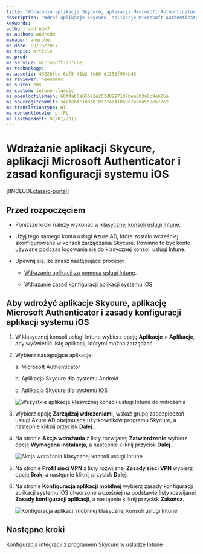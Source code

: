 ```yaml
---
title: "Wdrażanie aplikacji Skycure, aplikacji Microsoft Authenticator i zasad konfiguracji systemu iOS"
description: "Wdróż aplikacje Skycure, aplikację Microsoft Authenticator i zasady konfiguracji systemu iOS w klasycznej konsoli usługi Intune."
keywords: 
author: andredm7
ms.author: andredm
manager: angrobe
ms.date: 03/16/2017
ms.topic: article
ms.prod: 
ms.service: microsoft-intune
ms.technology: 
ms.assetid: 45826fbc-6df5-41b2-8e80-d1353f904b43
ms.reviewer: heenamac
ms.suite: ems
ms.custom: intune-classic
ms.openlocfilehash: 60f4ab5a656a2e253d82971d7bea6b3a6c9eb25a
ms.sourcegitcommit: 34cfebfc1d8b81032f4d41869d74dda559e677e2
ms.translationtype: HT
ms.contentlocale: pl-PL
ms.lasthandoff: 07/01/2017
---
```

# <a name="deploy-skycure-apps-microsoft-authenticator-app-and-ios-app-configuration-policy"></a>Wdrażanie aplikacji Skycure, aplikacji Microsoft Authenticator i zasad konfiguracji systemu iOS

[!INCLUDE[classic-portal](../includes/classic-portal.md)]

## <a name="before-you-begin"></a>Przed rozpoczęciem

-   Poniższe kroki należy wykonać w [klasycznej konsoli usługi Intune](https://manage.microsoft.com/).

-   Użyj tego samego konta usługi Azure AD, które zostało wcześniej skonfigurowane w konsoli zarządzania Skycure. Powinno to być konto używane podczas logowania się do klasycznej konsoli usługi Intune.

-   Upewnij się, że znasz następujące procesy:

    -   [Wdrażanie aplikacji za pomocą usługi Intune](/intune-classic/deploy-use/deploy-apps-in-microsoft-intune).

    -   [Wdrażanie zasad konfiguracji aplikacji systemu iOS](/intune-classic/deploy-use/configure-ios-apps-with-mobile-app-configuration-policies-in-microsoft-intune).

## <a name="to-deploy-skycure-apps-microsoft-authenticator-app-and-the-ios-app-configuration-policy"></a>Aby wdrożyć aplikacje Skycure, aplikację Microsoft Authenticator i zasady konfiguracji aplikacji systemu iOS

1.  W klasycznej konsoli usługi Intune wybierz opcję **Aplikacje** &gt; **Aplikacje**, aby wyświetlić listę aplikacji, którymi można zarządzać.

2.  Wybierz następujące aplikacje:

    a.  Microsoft Authenticator

    b.  Aplikacja Skycure dla systemu Android

    c.  Aplikacja Skycure dla systemu iOS

       ![Wszystkie aplikacje klasycznej konsoli usługi Intune do wdrożenia](../media/mtp/skycure-deploy-app-1.png)

3.  Wybierz opcję **Zarządzaj wdrożeniami,** wskaż grupę zabezpieczeń usługi Azure AD obejmującą użytkowników programu Skycure, a następnie kliknij przycisk **Dalej**.

4.  Na stronie **Akcja wdrażania** z listy rozwijanej **Zatwierdzenie** wybierz opcję **Wymagana instalacja**, a następnie kliknij przycisk **Dalej**.

    ![Akcja wdrażania klasycznej konsoli usługi Intune](../media/mtp/skycure-deploy-app-2.png)

5.  Na stronie **Profil sieci VPN** z listy rozwijanej **Zasady sieci VPN** wybierz opcję **Brak**, a następnie kliknij przycisk **Dalej**.

6.  Na stronie **Konfiguracja aplikacji mobilnej** wybierz zasady konfiguracji aplikacji systemu iOS utworzone wcześniej na podstawie listy rozwijanej **Zasady konfiguracji aplikacji**, a następnie kliknij przycisk **Zakończ**.

    ![Konfiguracja aplikacji mobilnej klasycznej konsoli usługi Intune](../media/mtp/skycure-deploy-app-3.png)

## <a name="next-steps"></a>Następne kroki

[Konfiguracja integracji z programem Skycure w usłudze Intune](/intune-classic/deploy-use/setup-the-skycure-integration-with-Intune)
